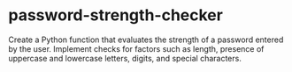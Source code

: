 # password-strength-checker
 Create a Python function that evaluates  the strength of a password entered by the  user. Implement checks for factors such as  length, presence of uppercase and  lowercase letters, digits, and special  characters.
